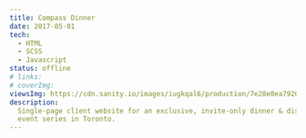 ```yaml
---
title: Compass Dinner
date: 2017-05-01
tech:
  - HTML
  - SCSS
  - Javascript
status: offline
# links:
# coverImg:
viewsImg: https://cdn.sanity.io/images/iugkqal6/production/7e28e0ea79204623f8fd704f322d417c2c6bab0f-1343x1252.png
description:
  Single-page client website for an exclusive, invite-only dinner & discussion
  event series in Toronto.
---
```


